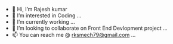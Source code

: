 - 👋 Hi, I’m Rajesh kumar
- 👀 I’m interested in Coding ...
- 🌱 I’m currently working  ...
- 💞️ I’m looking to collaborate on Front End Devlopment project ...
- 📫 You can reach me @ rksmech79@gmail.com ...

<!---
RjSingh1529/RjSingh1529 is a ✨ special ✨ repository because its `README.md` (this file) appears on your GitHub profile.
You can click the Preview link to take a look at your changes.
--->
